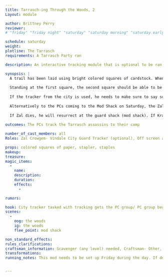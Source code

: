```yaml
---
title: Tarrasch-ing Through the Woods, 2
Layout: module

author: Brittney Perry
reviewer: 
# "friday" "friday night" "saturday" "saturday morning" "saturday early afternoon" "saturday early evening" "saturday night" "reaction" "tavern setup" "townsfolk" "randoms"

schedule: saturday
weight: 
plotline: The Tarrasch
requirements: A Tarrasch Party ran

description: An interactive tracking module that is optional to be ran depending on available PC skills. This is direct lead into "Proof is in the Tarrasch". 

synopsis: |
  A trail has been laid using bright colored squares of cardstock. When the PCs decide to track the assassins, a square of colored paper is given to the tracker. It is explained to the tracker that they will need to find (or alternately taken to) a matching square to start the trail. They are told to follow the trail of squares through the woods to the beginning of the mod. They are In Game the entire time. The squares are Out Of Game, and represent trail marks and/or scent.
  
  Standing at the first square, the second square should be able to be seen, and then followed to that location. The third square is visible from the second, and so on and so forth until they get to the end, where the Tarrasch are waiting. 
  
  If the tracker from the city is used, he needs to make sure to say something to the effect of "If you need anymore of my help, I can be found at the guard house" before starting the track, in case he dies.  
  
  Alternatively to the PCs coming to the Mod Shack on Saturday, the Zal Crowgem, the Vindale City tracker can go and get the group on Saturday. Also, the interactive aspect can be forgone and the tracker lead the PC group to the Tarrasch directly.
  
  If Zal dies, he will resurrect at the guard shack (mod shack). If Krath gets away, and Zal dies, he will return to the PC group and offer to track him (he says, to the effect of "the trail is fresh, and we must go!" when he returns)
  
outcomes: The PCs track the Tarrasch assassins to their camp 

number_of_cast_members: all
Roles: Zal Crowgem- Vindale City Guard Tracker (optional), Off screen and ready- The rest

props: colored squares of paper, stapler, staples
makeup: 
treasure: 
magic_items:
  - 
    name: 
    description:  
    duration: 
    effects: 
      - 

rumors: 

hook: City tracker tasked with tracking gets the PC group/ PC group begins tracking
scenes: 
  - 
    oog: the woods
    ig: the woods
    flee_point: mod shack

non_standard_effects:
rules_clarifications: 
craftsman_information: Scavenger (any level) needed, Craftsman- Other, Tracking Level 1 needed
transformations: 
running_notes: This mod needs to be set up Friday during the day. If desired, the NPC tracker can use the interactive trail instead of being told where the group is, so the NPC can have fun actually tracking something. The NPC tracker stays In Game the entire module. The NPC tracker will resurrect in the guard shack. 


---
```

